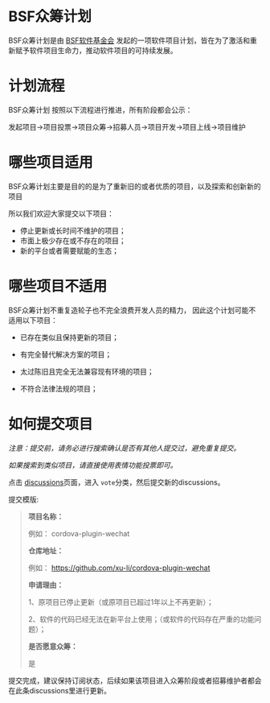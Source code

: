 # BSF众筹计划

BSF众筹计划是由 [BSF软件基金会](https://byteee.fund) 发起的一项软件项目计划，皆在为了激活和重新赋予软件项目生命力，推动软件项目的可持续发展。



# 计划流程

BSF众筹计划 按照以下流程进行推进，所有阶段都会公示：



发起项目->项目投票->项目众筹->招募人员->项目开发->项目上线->项目维护



# 哪些项目适用

BSF众筹计划主要是目的的是为了重新旧的或者优质的项目，以及探索和创新新的项目

所以我们欢迎大家提交以下项目：

* 停止更新或长时间不维护的项目；
* 市面上极少存在或不存在的项目；
* 新的平台或者需要赋能的生态；



# 哪些项目不适用

BSF众筹计划不重复造轮子也不完全浪费开发人员的精力，
因此这个计划可能不适用以下项目：

* 已存在类似且保持更新的项目；

* 有完全替代解决方案的项目；

* 太过陈旧且完全无法兼容现有环境的项目；

* 不符合法律法规的项目；

  


# 如何提交项目

*注意：提交前，请务必进行搜索确认是否有其他人提交过，避免重复提交。*

*如果搜索到类似项目，请直接使用表情功能投票即可。*




点击 [discussions](https://github.com/byteee-fund/bsf-crowdfunding-plan/discussions)页面，进入 `vote`分类，然后提交新的discussions。

提交模版:

> **项目名称：**
>
> 例如： cordova-plugin-wechat
>
> **仓库地址：**
>
> 例如： https://github.com/xu-li/cordova-plugin-wechat
>
> **申请理由：**
>
> 1、原项目已停止更新（或原项目已超过1年以上不再更新）；
>
> 2、软件的代码已经无法在新平台上使用；（或软件的代码存在严重的功能问题）；
>
> **是否愿意众筹：**
>
> 是




提交完成，建议保持订阅状态，后续如果该项目进入众筹阶段或者招募维护者都会在此条discussions里进行更新。

